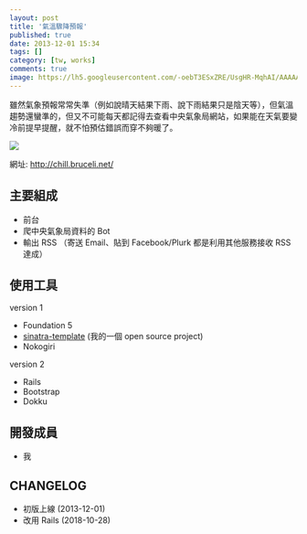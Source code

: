 ```yaml
---
layout: post
title: '氣溫驟降預報'
published: true
date: 2013-12-01 15:34
tags: []
category: [tw, works]
comments: true
image: https://lh5.googleusercontent.com/-oebT3ESxZRE/UsgHR-MqhAI/AAAAAAAABnA/ugdVlKEbumU/s640/chill.png
---
```


雖然氣象預報常常失準（例如說晴天結果下雨、說下雨結果只是陰天等），但氣溫趨勢還蠻準的，但又不可能每天都記得去查看中央氣象局網站，如果能在天氣要變冷前提早提醒，就不怕預估錯誤而穿不夠暖了。

![](https://lh5.googleusercontent.com/-oebT3ESxZRE/UsgHR-MqhAI/AAAAAAAABnA/ugdVlKEbumU/s640/chill.png)

網址: http://chill.bruceli.net/

## 主要組成

* 前台
* 爬中央氣象局資料的 Bot
* 輸出 RSS （寄送 Email、貼到 Facebook/Plurk 都是利用其他服務接收 RSS 達成）

## 使用工具

version 1

* Foundation 5
* [sinatra-template](https://github.com/ascendbruce/sinatra-template) (我的一個 open source project)
* Nokogiri

version 2

* Rails
* Bootstrap
* Dokku

## 開發成員

* 我

## CHANGELOG

* 初版上線 (2013-12-01)
* 改用 Rails (2018-10-28)

